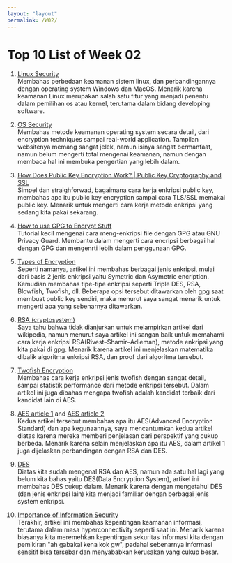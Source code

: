 ```yaml
---
layout: "layout"
permalink: /W02/
---
```


# Top 10 List of Week 02
1. [Linux Security](https://www.computerworld.com/article/3252823/why-linux-is-better-than-windows-or-macos-for-security.html)<br>
Membahas perbedaan keamanan sistem linux, dan perbandingannya dengan operating system Windows dan MacOS. Menarik karena keamanan Linux merupakan salah satu fitur yang menjadi penentu dalam pemilihan os atau kernel, terutama dalam bidang developing software.

2. [OS Security](https://www2.cs.uic.edu/~jbell/CourseNotes/OperatingSystems/15_Security.html)<br>
Membahas metode keamanan operating system secara detail, dari encryption techniques sampai real-world application. Tampilan websitenya memang sangat jelek, namun isinya sangat bermanfaat, namun belum mengerti total mengenai keamanan, namun dengan membaca hal ini membuka pengertian yang lebih dalam.

3. [How Does Public Key Encryption Work? | Public Key Cryptography and SSL](https://www.cloudflare.com/learning/ssl/how-does-public-key-encryption-work/)<br>
Simpel dan straighforwad, bagaimana cara kerja enkripsi public key, membahas apa itu public key encryption sampai cara TLS/SSL memakai public key. Menarik untuk mengerti cara kerja metode enkripsi yang sedang kita pakai sekarang.

4. [How to use GPG to Encrypt Stuff](https://yanhan.github.io/posts/2017-09-27-how-to-use-gpg-to-encrypt-stuff/)<br>
Tutorial kecil mengenai cara meng-enkripsi file dengan GPG atau GNU Privacy Guard. Membantu dalam mengerti cara encripsi berbagai hal dengan GPG dan mengenrti lebih dalam penggunaan GPG.

5. [Types of Encryption](https://www.goodcore.co.uk/blog/types-of-encryption/)<br>
Seperti namanya, artikel ini membahas berbagai jenis enkripsi, mulai dari basis 2 jenis enkripsi yaitu Symetric dan Asymetric encription. Kemudian membahas tipe-tipe enkripsi seperti Triple DES, RSA, Blowfish, Twofish, dll. Beberapa opsi tersebut ditawarkan oleh gpg saat membuat public key sendiri, maka menurut saya sangat menarik untuk mengerti apa yang sebenarnya ditawarkan.

6. [RSA (cryptosystem)](https://en.wikipedia.org/wiki/RSA_(cryptosystem))<br>
Saya tahu bahwa tidak dianjurkan untuk melampirkan artikel dari wikipedia, namun menurut saya artikel ini sangan baik untuk memahami cara kerja enkripsi RSA(Rivest–Shamir–Adleman), metode enkripsi yang kita pakai di gpg. Menarik karena artikel ini menjelaskan matematika dibalik algoritma enkripsi RSA, dan proof dari algoritma tersebut.

7. [Twofish Encryption](https://www.schneier.com/academic/archives/1998/12/the_twofish_encrypti.html)<br>
Membahas cara kerja enkripsi jenis twofish dengan sangat detail, sampai statistik performance dari metode enkripsi tersebut. Dalam artikel ini juga dibahas mengapa twofish adalah kandidat terbaik dari kandidat lain di AES.

8. [AES article 1](https://searchsecurity.techtarget.com/definition/Advanced-Encryption-Standard) and [AES article 2](https://en.wikipedia.org/wiki/Advanced_Encryption_Standard)<br>
Kedua artikel tersebut membahas apa itu AES(Advanced Encryption Standard) dan apa kegunaannya, saya mencantumkan kedua artikel diatas karena mereka memberi penjelasan dari perspektif yang cukup berbeda. Menarik karena selain menjelaskan apa itu AES, dalam artikel 1 juga dijelaskan perbandingan dengan RSA dan DES.

9. [DES](https://www.tutorialspoint.com/cryptography/data_encryption_standard.htm)<br>
Diatas kita sudah mengenal RSA dan AES, namun ada satu hal lagi yang belum kita bahas yaitu DES(Data Encryption System), artikel ini membahas DES cukup dalam. Menarik karena dengan mengetahui DES (dan jenis enkripsi lain) kita menjadi familiar dengan berbagai jenis system enkripsi.

10. [Importance of Information Security](https://www.infosecacademy.io/blog/importance-of-information-security/)<br>
Terakhir, artikel ini membahas kepentingan keamanan informasi, terutama dalam masa hyperconnectivity seperti saat ini. Menarik karena biasanya kita meremehkan kepentingan sekuritas informasi kita dengan pemikiran "ah gabakal kena kok gw", padahal sebenarnya informasi sensitif bisa tersebar dan menyababkan kerusakan yang cukup besar.